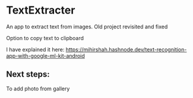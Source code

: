 # TextExtracter
An app to extract text from images. Old project revisited and fixed

Option to copy text to clipboard

I have explained it here: https://mihirshah.hashnode.dev/text-recognition-app-with-google-ml-kit-android

## Next steps:
To add photo from gallery
